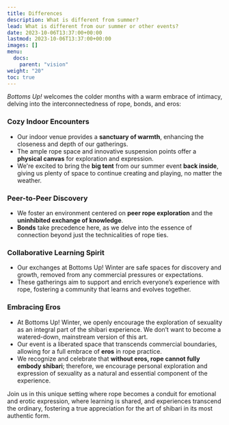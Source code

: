 ```yaml
---
title: Differences
description: What is different from summer?
lead: What is different from our summer or other events?
date: 2023-10-06T13:37:00+00:00
lastmod: 2023-10-06T13:37:00+00:00
images: []
menu: 
  docs:
    parent: "vision"
weight: "20"
toc: true
---
```


_Bottoms Up!_ welcomes the colder months with a warm embrace of intimacy, delving into the interconnectedness of rope, bonds, and eros:

### Cozy Indoor Encounters

- Our indoor venue provides a **sanctuary of warmth**, enhancing the closeness and depth of our gatherings.
- The ample rope space and innovative suspension points offer a **physical canvas** for exploration and expression.
- We're excited to bring the **big tent** from our summer event **back inside**, giving us plenty of space to continue creating and playing, no matter the weather.

### Peer-to-Peer Discovery

- We foster an environment centered on **peer rope exploration** and the **uninhibited exchange of knowledge**.
- **Bonds** take precedence here, as we delve into the essence of connection beyond just the technicalities of rope ties.

### Collaborative Learning Spirit
- Our exchanges at Bottoms Up! Winter are safe spaces for discovery and growth, removed from any commercial pressures or expectations.
- These gatherings aim to support and enrich everyone’s experience with rope, fostering a community that learns and evolves together.

### Embracing Eros

- At Bottoms Up! Winter, we openly encourage the exploration of sexuality as an integral part of the shibari experience. We don’t want to become a watered-down, mainstream version of this art.
- Our event is a liberated space that transcends commercial boundaries, allowing for a full embrace of **eros** in rope practice.
- We recognize and celebrate that **without eros, rope cannot fully embody shibari**; therefore, we encourage personal exploration and expression of sexuality as a natural and essential component of the experience.

Join us in this unique setting where rope becomes a conduit for emotional and erotic expression, where learning is shared, and experiences transcend the ordinary, fostering a true appreciation for the art of shibari in its most authentic form.
